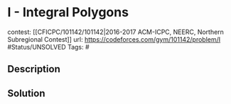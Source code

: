 # I - Integral Polygons

contest: [[CFICPC/101142/101142|2016-2017 ACM-ICPC, NEERC, Northern Subregional Contest]]
url: https://codeforces.com/gym/101142/problem/I
#Status/UNSOLVED
Tags: #

## Description

## Solution

